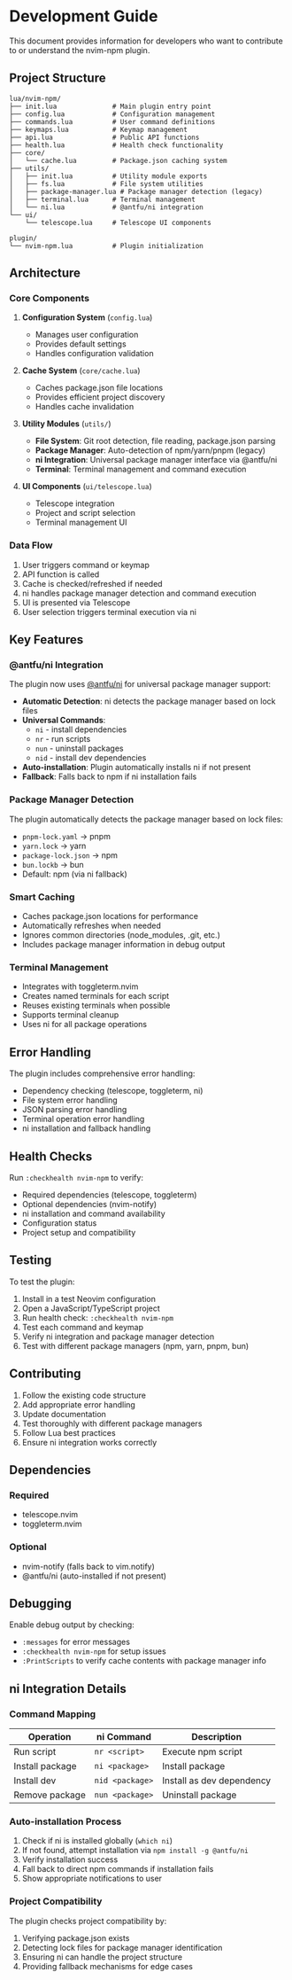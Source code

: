 # Development Guide

This document provides information for developers who want to contribute to or understand the nvim-npm plugin.

## Project Structure

```
lua/nvim-npm/
├── init.lua              # Main plugin entry point
├── config.lua            # Configuration management
├── commands.lua          # User command definitions
├── keymaps.lua           # Keymap management
├── api.lua               # Public API functions
├── health.lua            # Health check functionality
├── core/
│   └── cache.lua         # Package.json caching system
├── utils/
│   ├── init.lua          # Utility module exports
│   ├── fs.lua            # File system utilities
│   ├── package-manager.lua # Package manager detection (legacy)
│   ├── terminal.lua      # Terminal management
│   └── ni.lua            # @antfu/ni integration
└── ui/
    └── telescope.lua     # Telescope UI components

plugin/
└── nvim-npm.lua          # Plugin initialization
```

## Architecture

### Core Components

1. **Configuration System** (`config.lua`)
   - Manages user configuration
   - Provides default settings
   - Handles configuration validation

2. **Cache System** (`core/cache.lua`)
   - Caches package.json file locations
   - Provides efficient project discovery
   - Handles cache invalidation

3. **Utility Modules** (`utils/`)
   - **File System**: Git root detection, file reading, package.json parsing
   - **Package Manager**: Auto-detection of npm/yarn/pnpm (legacy)
   - **ni Integration**: Universal package manager interface via @antfu/ni
   - **Terminal**: Terminal management and command execution

4. **UI Components** (`ui/telescope.lua`)
   - Telescope integration
   - Project and script selection
   - Terminal management UI

### Data Flow

1. User triggers command or keymap
2. API function is called
3. Cache is checked/refreshed if needed
4. ni handles package manager detection and command execution
5. UI is presented via Telescope
6. User selection triggers terminal execution via ni

## Key Features

### @antfu/ni Integration

The plugin now uses [@antfu/ni](https://www.npmjs.com/package/@antfu/ni) for universal package manager support:

- **Automatic Detection**: ni detects the package manager based on lock files
- **Universal Commands**: 
  - `ni` - install dependencies
  - `nr` - run scripts
  - `nun` - uninstall packages
  - `nid` - install dev dependencies
- **Auto-installation**: Plugin automatically installs ni if not present
- **Fallback**: Falls back to npm if ni installation fails

### Package Manager Detection

The plugin automatically detects the package manager based on lock files:
- `pnpm-lock.yaml` → pnpm
- `yarn.lock` → yarn  
- `package-lock.json` → npm
- `bun.lockb` → bun
- Default: npm (via ni fallback)

### Smart Caching

- Caches package.json locations for performance
- Automatically refreshes when needed
- Ignores common directories (node_modules, .git, etc.)
- Includes package manager information in debug output

### Terminal Management

- Integrates with toggleterm.nvim
- Creates named terminals for each script
- Reuses existing terminals when possible
- Supports terminal cleanup
- Uses ni for all package operations

## Error Handling

The plugin includes comprehensive error handling:
- Dependency checking (telescope, toggleterm, ni)
- File system error handling
- JSON parsing error handling
- Terminal operation error handling
- ni installation and fallback handling

## Health Checks

Run `:checkhealth nvim-npm` to verify:
- Required dependencies (telescope, toggleterm)
- Optional dependencies (nvim-notify)
- ni installation and command availability
- Configuration status
- Project setup and compatibility

## Testing

To test the plugin:

1. Install in a test Neovim configuration
2. Open a JavaScript/TypeScript project
3. Run health check: `:checkhealth nvim-npm`
4. Test each command and keymap
5. Verify ni integration and package manager detection
6. Test with different package managers (npm, yarn, pnpm, bun)

## Contributing

1. Follow the existing code structure
2. Add appropriate error handling
3. Update documentation
4. Test thoroughly with different package managers
5. Follow Lua best practices
6. Ensure ni integration works correctly

## Dependencies

### Required
- telescope.nvim
- toggleterm.nvim

### Optional
- nvim-notify (falls back to vim.notify)
- @antfu/ni (auto-installed if not present)

## Debugging

Enable debug output by checking:
- `:messages` for error messages
- `:checkhealth nvim-npm` for setup issues
- `:PrintScripts` to verify cache contents with package manager info

## ni Integration Details

### Command Mapping

| Operation | ni Command | Description |
|-----------|------------|-------------|
| Run script | `nr <script>` | Execute npm script |
| Install package | `ni <package>` | Install package |
| Install dev | `nid <package>` | Install as dev dependency |
| Remove package | `nun <package>` | Uninstall package |

### Auto-installation Process

1. Check if ni is installed globally (`which ni`)
2. If not found, attempt installation via `npm install -g @antfu/ni`
3. Verify installation success
4. Fall back to direct npm commands if installation fails
5. Show appropriate notifications to user

### Project Compatibility

The plugin checks project compatibility by:
1. Verifying package.json exists
2. Detecting lock files for package manager identification
3. Ensuring ni can handle the project structure
4. Providing fallback mechanisms for edge cases
